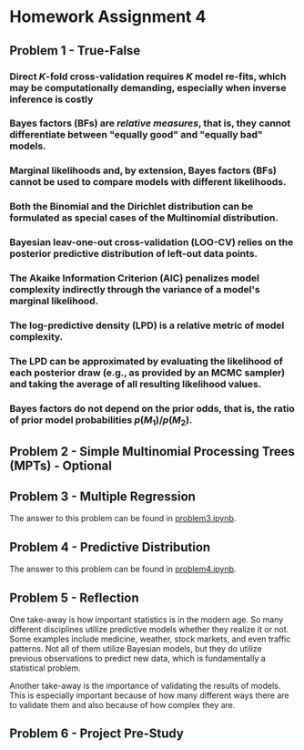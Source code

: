 # Homework Assignment 4

## Problem 1 - True-False

### Direct $K$-fold cross-validation requires $K$ model re-fits, which may be computationally demanding, especially when inverse inference is costly

### Bayes factors (BFs) are *relative measures*, that is, they cannot differentiate between "equally good" and "equally bad" models.

### Marginal likelihoods and, by extension, Bayes factors (BFs) cannot be used to compare models with different likelihoods.

### Both the Binomial and the Dirichlet distribution can be formulated as special cases of the Multinomial distribution.

### Bayesian leav-one-out cross-validation (LOO-CV) relies on the posterior predictive distribution of left-out data points.

### The Akaike Information Criterion (AIC) penalizes model complexity indirectly through the variance of a model's marginal likelihood.

### The log-predictive density (LPD) is a relative metric of model complexity.

### The LPD can be approximated by evaluating the likelihood of each posterior draw (e.g., as provided by an MCMC sampler) and taking the average of all resulting likelihood values.

### Bayes factors do not depend on the prior odds, that is, the ratio of prior model probabilities $p(M_1)/p(M_2)$.

## Problem 2 - Simple Multinomial Processing Trees (MPTs) - Optional

## Problem 3 - Multiple Regression

The answer to this problem can be found in [problem3.ipynb](./problem3.ipynb).

## Problem 4 - Predictive Distribution

The answer to this problem can be found in [problem4.ipynb](./problem4.ipynb).

## Problem 5 - Reflection

One take-away is how important statistics is in the modern age. So many different
disciplines utilize predictive models whether they realize it or not. Some examples
include medicine, weather, stock markets, and even traffic patterns. Not all of
them utilize Bayesian models, but they do utilize previous observations to predict
new data, which is fundamentally a statistical problem.

Another take-away is the importance of validating the results of models. This is
especially important because of how many different ways there are to validate them
and also because of how complex they are.

## Problem 6 - Project Pre-Study
